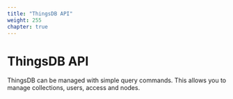 ```yaml
---
title: "ThingsDB API"
weight: 255
chapter: true
---
```


# ThingsDB API

ThingsDB can be managed with simple query commands. This allows you to manage
collections, users, access and nodes.
